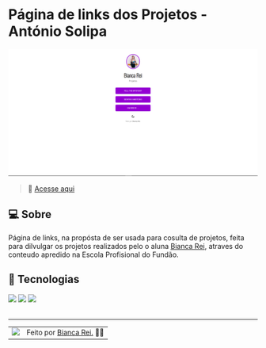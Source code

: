 # Página de links dos Projetos - António Solipa

![Imagem de resultado do projeto](./assets/Links.png)
<br>

> 🚀 <a href="https://links-projetos.vercel.app/">Acesse aqui</a>

## 💻 Sobre

Página de links, na propósta de ser usada para cosulta de projetos, feita para dilvulgar os projetos realizados pelo o aluna <a href="https://github.com/Biancarei2007">Bianca Rei</a>, atraves do conteudo apredido na Escola Profisional do Fundão.


## 🧠 Tecnologias

<div>
    <img src="https://img.shields.io/badge/HTML5-E34F26?style=for-the-badge&logo=html5&logoColor=white" />
    <img src="https://img.shields.io/badge/CSS3-1572B6?style=for-the-badge&logo=css3&logoColor=white" />
    <img src="https://img.shields.io/badge/JavaScript-F7DF1E?style=for-the-badge&logo=javascript&logoColor=black" />
</div>
<br>

---

<table>
  <tr>
    <td>
      <img src="https://github.com/Biancarei2007.png" width="100px" />
    </td>
    <td>
      Feito por <a href="https://github.com/Biancarei2007">Bianca Rei.</a> 🙋‍♂️
    </td>
  </tr>
</table>

